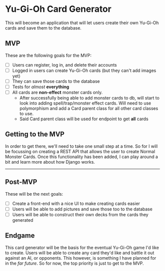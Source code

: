 # Yu-Gi-Oh Card Generator
This will become an application that will let users create their own Yu-Gi-Oh cards and save them to the database.

## MVP
These are the following goals for the MVP:
- [ ] Users can register, log in, and delete their accounts
- [ ] Logged in users can create Yu-Gi-Oh cards (but they can't add images yet)
- [ ] They can save those cards to the database
- [ ] Tests for *almost* **everything**
- [ ] All cards are **non-effect** monster cards only.
    - After successfully being able to add monster cards to db, will start to look into adding spell/trap/monster effect cards. Will need to use polymorphism and add a Card parent class for all other card classes to use.
    - Said Card parent class will be used for endpoint to get **all** cards

## Getting to the MVP
In order to get there, we'll need to take one small step at a time.
So for I will be focussing on creating a REST API that allows the user to create Normal Monster Cards.
Once this functionality has been added, I can play around a bit and learn more about how Django works.

---

## Post-MVP
These will be the next goals:
- [ ] Create a front-end with a nice UI to make creating cards easier
- [ ] Users will be able to add pictures and save those too to the database
- [ ] Users will be able to construct their own decks from the cards they generated

## Endgame
This card generator will be the basis for the eventual Yu-Gi-Oh game I'd like to create.
Users will be able to create any card they'd like and battle it out against an AI, or opponents.
This however, is something I have planned for in the *far future*.
So for now, the top priority is just to get to the MVP.